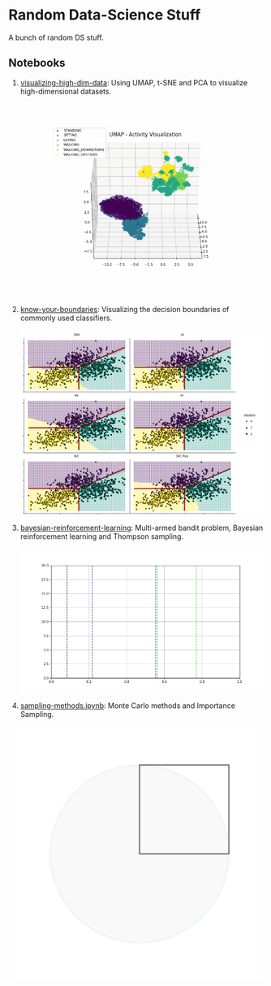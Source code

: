 # Random Data-Science Stuff

A bunch of random DS stuff.

## Notebooks

1. [visualizing-high-dim-data](https://github.com/AvivNavon/radss/blob/master/notebooks/visualizing-high-dim-data.ipynb): Using UMAP, t-SNE and PCA to visualize high-dimensional datasets.

    <img align="center" src="https://github.com/AvivNavon/radss/blob/master/images/umap.gif" width="500">
    
2. [know-your-boundaries](https://github.com/AvivNavon/radss/blob/master/notebooks/know-your-boundaries.ipynb): Visualizing the decision boundaries of commonly used classifiers.

    <img align="center" src="https://github.com/AvivNavon/radss/blob/master/images/boundaries.png" width="500">
    
3. [bayesian-reinforcement-learning](https://github.com/AvivNavon/radss/blob/master/notebooks/bayesian-reinforcement-learning.ipynb):
    Multi-armed bandit problem, Bayesian reinforcement learning and Thompson sampling.
    
    <img align="center" src="https://github.com/AvivNavon/radss/blob/master/images/ts-brl.gif" width="500">
    
4. [sampling-methods.ipynb](https://github.com/AvivNavon/radss/blob/master/notebooks/sampling-methods.ipynb): Monte Carlo methods and Importance Sampling.
       
 <p align="center">
 	<img src="https://github.com/AvivNavon/radss/blob/master/images/mc-pi.gif" width="500">
 </p> 
     
   

